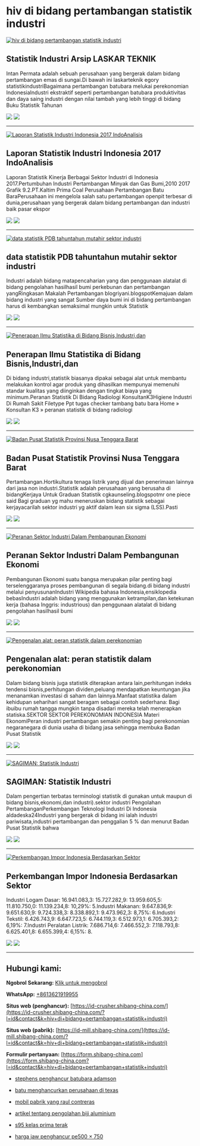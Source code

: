 # hiv di bidang pertambangan statistik industri

<a href="https://swt.shibang-china.com/?l=id&img&k=hiv+di+bidang+pertambangan+statistik+industri" target="_blank">![hiv di bidang pertambangan statistik industri](http://static.shibang-china.com/all-800x300/953.jpg)</a>

## Statistik Industri Arsip LASKAR TEKNIK
Intan Permata adalah sebuah perusahaan yang bergerak dalam bidang pertambangan emas di sungai.Di bawah ini laskarteknik egory statistikindustriBagaimana pertambangan batubara melukai perekonomian IndonesiaIndustri ekstraktif seperti pertambangan batubara produktivitas dan daya saing industri dengan nilai tambah yang lebih tinggi di bidang Buku Statistik Tahunan


<a href="https://whatsapp.shibangsoft.com/WhatsApp.php" target="_blank" title="WhatsApp">![](http://static.shibang-china.com/icon/whatsapp.png)</a> <a href="https://swt.shibang-china.com/?l=id&icon&k=hiv+di+bidang+pertambangan+statistik+industri" target="_blank">![](http://static.shibang-china.com/icon/chat-id.png)</a>

---

<a href="https://swt.shibang-china.com/?l=id&img&k=hiv+di+bidang+pertambangan+statistik+industri" target="_blank">![Laporan Statistik Industri Indonesia 2017 IndoAnalisis](http://static.shibang-china.com/all-800x300/525.jpg)</a>

## Laporan Statistik Industri Indonesia 2017 IndoAnalisis
Laporan Statistik Kinerja Berbagai Sektor Industri di Indonesia 2017.Pertumbuhan Industri Pertambangan Minyak dan Gas Bumi,2010 2017 Grafik 9.2.PT.Kaltim Prima Coal Perusahaan Pertambangan Batu BaraPerusahaan ini mengelola salah satu pertambangan openpit terbesar di dunia,perusahaan yang bergerak dalam bidang pertambangan dan industri baik pasar ekspor


<a href="https://whatsapp.shibangsoft.com/WhatsApp.php" target="_blank" title="WhatsApp">![](http://static.shibang-china.com/icon/whatsapp.png)</a> <a href="https://swt.shibang-china.com/?l=id&icon&k=hiv+di+bidang+pertambangan+statistik+industri" target="_blank">![](http://static.shibang-china.com/icon/chat-id.png)</a>

---

<a href="https://swt.shibang-china.com/?l=id&img&k=hiv+di+bidang+pertambangan+statistik+industri" target="_blank">![data statistik PDB tahuntahun mutahir sektor industri](http://static.shibang-china.com/all-800x300/1321.jpg)</a>

## data statistik PDB tahuntahun mutahir sektor industri
Industri adalah bidang matapencaharian yang dan penggunaan alatalat di bidang pengolahan hasilhasil bumi perkebunan dan pertambangan yangRingkasan Makalah Pertambangan blogriyani.blogspotKemajuan dalam bidang industri yang sangat Sumber daya bumi ini di bidang pertambangan harus di kembangkan semaksimal mungkin untuk Statistik


<a href="https://whatsapp.shibangsoft.com/WhatsApp.php" target="_blank" title="WhatsApp">![](http://static.shibang-china.com/icon/whatsapp.png)</a> <a href="https://swt.shibang-china.com/?l=id&icon&k=hiv+di+bidang+pertambangan+statistik+industri" target="_blank">![](http://static.shibang-china.com/icon/chat-id.png)</a>

---

<a href="https://swt.shibang-china.com/?l=id&img&k=hiv+di+bidang+pertambangan+statistik+industri" target="_blank">![Penerapan Ilmu Statistika di Bidang Bisnis,Industri,dan](http://static.shibang-china.com/all-800x300/155.jpg)</a>

## Penerapan Ilmu Statistika di Bidang Bisnis,Industri,dan
Di bidang industri,statistik biasanya dipakai sebagai alat untuk membantu melakukan kontrol agar produk yang dihasilkan mempunyai memenuhi standar kualitas yang diinginkan dengan tingkat biaya yang minimum.Peranan Statistik Di Bidang Radiologi KonsultanK3Higiene Industri Di Rumah Sakit Filetype Ppt tugas checker tambang batu bara Home » Konsultan K3 » peranan statistik di bidang radiologi


<a href="https://whatsapp.shibangsoft.com/WhatsApp.php" target="_blank" title="WhatsApp">![](http://static.shibang-china.com/icon/whatsapp.png)</a> <a href="https://swt.shibang-china.com/?l=id&icon&k=hiv+di+bidang+pertambangan+statistik+industri" target="_blank">![](http://static.shibang-china.com/icon/chat-id.png)</a>

---

<a href="https://swt.shibang-china.com/?l=id&img&k=hiv+di+bidang+pertambangan+statistik+industri" target="_blank">![Badan Pusat Statistik Provinsi Nusa Tenggara Barat](http://static.shibang-china.com/all-800x300/127.jpg)</a>

## Badan Pusat Statistik Provinsi Nusa Tenggara Barat
Pertambangan.Hortikultura tenaga listrik yang dijual dan penerimaan lainnya dari jasa non industri.Statistik adalah perusahaan yang berusaha di bidangKerjaya Untuk Graduan Statistik cgkaunseling.blogspotmr one piece said Bagi graduan yg mahu meneruskan bidang statistik sebagai kerjayacarilah sektor industri yg aktif dalam lean six sigma (LSS).Pasti


<a href="https://whatsapp.shibangsoft.com/WhatsApp.php" target="_blank" title="WhatsApp">![](http://static.shibang-china.com/icon/whatsapp.png)</a> <a href="https://swt.shibang-china.com/?l=id&icon&k=hiv+di+bidang+pertambangan+statistik+industri" target="_blank">![](http://static.shibang-china.com/icon/chat-id.png)</a>

---

<a href="https://swt.shibang-china.com/?l=id&img&k=hiv+di+bidang+pertambangan+statistik+industri" target="_blank">![Peranan Sektor Industri Dalam Pembangunan Ekonomi](http://static.shibang-china.com/all-800x300/1118.jpg)</a>

## Peranan Sektor Industri Dalam Pembangunan Ekonomi
Pembangunan Ekonomi suatu bangsa merupakan pilar penting bagi terselenggaranya proses pembangunan di segala bidang.di bidang industri melalui penyusunanIndustri Wikipedia bahasa Indonesia,ensiklopedia bebasIndustri adalah bidang yang menggunakan ketrampilan,dan ketekunan kerja (bahasa Inggris: industrious) dan penggunaan alatalat di bidang pengolahan hasilhasil bumi


<a href="https://whatsapp.shibangsoft.com/WhatsApp.php" target="_blank" title="WhatsApp">![](http://static.shibang-china.com/icon/whatsapp.png)</a> <a href="https://swt.shibang-china.com/?l=id&icon&k=hiv+di+bidang+pertambangan+statistik+industri" target="_blank">![](http://static.shibang-china.com/icon/chat-id.png)</a>

---

<a href="https://swt.shibang-china.com/?l=id&img&k=hiv+di+bidang+pertambangan+statistik+industri" target="_blank">![Pengenalan alat: peran statistik dalam perekonomian](http://static.shibang-china.com/all-800x300/735.jpg)</a>

## Pengenalan alat: peran statistik dalam perekonomian
Dalam bidang bisnis juga statistik diterapkan antara lain,perhitungan indeks tendensi bisnis,perhitungan dividen,peluang mendapatkan keuntungan jika menanamkan investasi di saham dan lainnya.Manfaat statistika dalam kehidupan seharihari sangat beragam sebagai contoh sederhana: Bagi ibuibu rumah tangga mungkin tanpa disadari mereka telah menerapkan statiska.SEKTOR SEKTOR PEREKONOMIAN INDONESIA Materi EkonomiPeran industri pertambangan semakin penting bagi perekonomian negaranegara di dunia usaha di bidang jasa sehingga membuka Badan Pusat Statistik


<a href="https://whatsapp.shibangsoft.com/WhatsApp.php" target="_blank" title="WhatsApp">![](http://static.shibang-china.com/icon/whatsapp.png)</a> <a href="https://swt.shibang-china.com/?l=id&icon&k=hiv+di+bidang+pertambangan+statistik+industri" target="_blank">![](http://static.shibang-china.com/icon/chat-id.png)</a>

---

<a href="https://swt.shibang-china.com/?l=id&img&k=hiv+di+bidang+pertambangan+statistik+industri" target="_blank">![SAGIMAN: Statistik Industri](http://static.shibang-china.com/all-800x300/410.jpg)</a>

## SAGIMAN: Statistik Industri
Dalam pengertian terbatas terminologi statistik di gunakan untuk maupun di bidang bisnis,ekonomi,dan industri).sektor industri Pengolahan PertambanganPerkembangan Teknologi Industri Di Indonesia aldadeska24Industri yang bergerak di bidang ini ialah industri pariwisata,industri pertambangan dan penggalian 5 % dan menurut Badan Pusat Statistik bahwa


<a href="https://whatsapp.shibangsoft.com/WhatsApp.php" target="_blank" title="WhatsApp">![](http://static.shibang-china.com/icon/whatsapp.png)</a> <a href="https://swt.shibang-china.com/?l=id&icon&k=hiv+di+bidang+pertambangan+statistik+industri" target="_blank">![](http://static.shibang-china.com/icon/chat-id.png)</a>

---

<a href="https://swt.shibang-china.com/?l=id&img&k=hiv+di+bidang+pertambangan+statistik+industri" target="_blank">![Perkembangan Impor Indonesia Berdasarkan Sektor](http://static.shibang-china.com/all-800x300/383.jpg)</a>

## Perkembangan Impor Indonesia Berdasarkan Sektor
Industri Logam Dasar: 16.941.083,3: 15.727.282,9: 13.959.605,5: 11.810.750,0: 11.139.234,8: 10,29%: 5.Industri Makanan: 9.647.836,9: 9.651.630,9: 9.724.338,3: 8.338.892,1: 9.473.962,3: 8,75%: 6.Industri Tekstil: 6.426.743,9: 6.647.723,5: 6.744.119,3: 6.512.973,1: 6.705.393,2: 6,19%: 7.Industri Peralatan Listrik: 7.686.714,6: 7.466.552,3: 7.118.793,8: 6.625.401,8: 6.655.399,4: 6,15%: 8.

<a href="https://whatsapp.shibangsoft.com/WhatsApp.php" target="_blank" title="WhatsApp">![](http://static.shibang-china.com/icon/whatsapp.png)</a> <a href="https://swt.shibang-china.com/?l=id&icon&k=hiv+di+bidang+pertambangan+statistik+industri" target="_blank">![](http://static.shibang-china.com/icon/chat-id.png)</a>

---
## Hubungi kami:

**Ngobrol Sekarang:** [Klik untuk mengobrol](https://swt.shibang-china.com?l=id&contact&k=hiv+di+bidang+pertambangan+statistik+industri)

**WhatsApp:**  [+8613621919955](https://whatsapp.shibangsoft.com/WhatsApp.php)

**Situs web (penghancur):** [https://id-crusher.shibang-china.com/](https://id-crusher.shibang-china.com/?l=id&contact&k=hiv+di+bidang+pertambangan+statistik+industri)

**Situs web (pabrik):** [https://id-mill.shibang-china.com/](https://id-mill.shibang-china.com/?l=id&contact&k=hiv+di+bidang+pertambangan+statistik+industri)

**Formulir pertanyaan:** [https://form.shibang-china.com](https://form.shibang-china.com?l=id&contact&k=hiv+di+bidang+pertambangan+statistik+industri)

* [stephens penghancur batubara adamson](../31/stephens%20penghancur%20batubara%20adamson.md)

* [batu menghancurkan perusahaan di texas](../34/batu%20menghancurkan%20perusahaan%20di%20texas.md)

* [mobil pabrik yang raul contreras](../32/mobil%20pabrik%20yang%20raul%20contreras.md)

* [artikel tentang pengolahan biji aluminium](../34/artikel%20tentang%20pengolahan%20biji%20aluminium.md)

* [s95 kelas prima terak](../32/s95%20kelas%20prima%20terak.md)

* [harga jaw penghancur pe500 × 750](../40/harga%20jaw%20penghancur%20pe500%20%C3%97%20750.md)